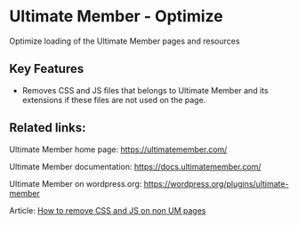# Ultimate Member - Optimize
Optimize loading of the Ultimate Member pages and resources

## Key Features

- Removes CSS and JS files that belongs to Ultimate Member and its extensions if these files are not used on the page.

## Related links:
Ultimate Member home page: https://ultimatemember.com/

Ultimate Member documentation: https://docs.ultimatemember.com/

Ultimate Member on wordpress.org: https://wordpress.org/plugins/ultimate-member

Article: [How to remove CSS and JS on non UM pages](https://docs.ultimatemember.com/article/1490-how-to-remove-css-and-js-on-non-um-pages)